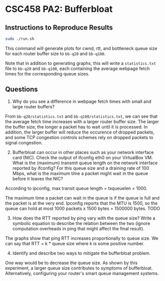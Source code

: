 # CSC458 PA2: Bufferbloat

## Instructions to Reproduce Results

```bash
sudo ./run.sh
```

This command will generate plots for cwnd, rtt, and bottleneck queue size for each router buffer size to ``bb-q20`` and ``bb-q100``. 

Note that in addition to generating graphs, this will write a ``statistics.txt`` file to ``bb-q20`` and ``bb-q100``, each containing the average webpage fetch times for the corresponding queue sizes. 

## Questions

1. Why do you see a difference in webpage fetch times with small and large router buffers?

From ``bb-q20/statistics.txt`` and ``bb-q100/statistics.txt``, we can see that the average fetch time increases with a larger router buffer size.
The larger the buffer size, the longer a packet has to wait until it is processed. 
In addition, the larger buffer will reduce the occurence of dropped packets, and some TCP congestion controls schemes rely on dropped packets to signal congestion.

2. Bufferbloat can occur in other places such as your network interface card (NIC). Check the output of ifconfig eth0 on your VirtualBox VM. What is the (maximum) transmit queue length on the network interface reported by ifconfig? For this queue size and a draining rate of 100 Mbps, what is the maximum time a packet might wait in the queue before it leaves the NIC?

According to ipconfig, max transit queue length = txqueuelen = 1000. 

The maximum time a packet can wait in the queue is if the queue is full and the packet is at the very end. 
Ipconfig reports that the MTU is 1500, so the queue can hold at most 1000 packets x 1500 bytes = 1500000 bytes. TODO


3. How does the RTT reported by ping vary with the queue size? Write a symbolic equation to describe the relation between the two (ignore computation overheads in ping that might affect the final result).

The graphs show that ping RTT increases proportionally to queue size. We can say that RTT = k * queue size where k is some positive number.

4. Identify and describe two ways to mitigate the bufferbloat problem.

One way would be to decrease the queue size. As shown by this experiment, a larger queue size contributes to symptoms of bufferbloat. Alternatively, configuring your router's smart queue management systems.